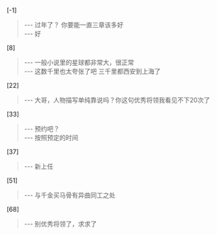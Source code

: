 
[-1] 
>--- 过年了？
你要能一直三章该多好<br>
>--- 好<br>

[8] 
>--- 一般小说里的星球都非常大，很正常<br>
>--- 这数千里也太夸张了吧
三千里都西安到上海了<br>

[22] 
>--- 大哥，人物描写单纯靠说吗？你这句优秀将领我看见不下20次了<br>

[33] 
>--- 预约吧？<br>
>--- 按照预定的时间<br>

[37] 
>--- 新上任<br>

[51] 
>--- 与千金买马骨有异曲同工之处<br>

[68] 
>--- 别优秀将领了，求求了<br>
